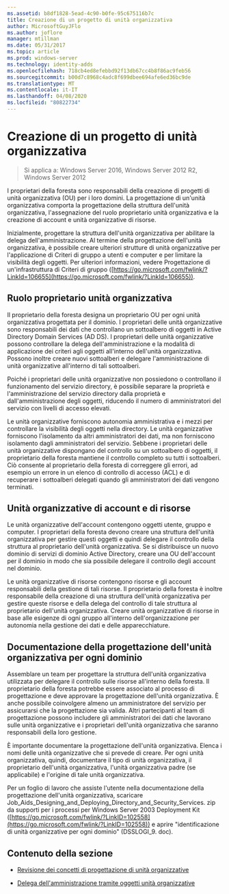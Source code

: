 ```yaml
---
ms.assetid: b8df1828-5ead-4c90-b0fe-95c675116b7c
title: Creazione di un progetto di unità organizzativa
author: MicrosoftGuyJFlo
ms.author: joflore
manager: mtillman
ms.date: 05/31/2017
ms.topic: article
ms.prod: windows-server
ms.technology: identity-adds
ms.openlocfilehash: 718cb4ed8efebbd92f13db67cc4b8f86ac9feb56
ms.sourcegitcommit: b00d7c8968c4adc8f699dbee694afe6ed36bc9de
ms.translationtype: MT
ms.contentlocale: it-IT
ms.lasthandoff: 04/08/2020
ms.locfileid: "80822734"
---
```

# <a name="creating-an-organizational-unit-design"></a>Creazione di un progetto di unità organizzativa

>Si applica a: Windows Server 2016, Windows Server 2012 R2, Windows Server 2012

I proprietari della foresta sono responsabili della creazione di progetti di unità organizzativa (OU) per i loro domini. La progettazione di un'unità organizzativa comporta la progettazione della struttura dell'unità organizzativa, l'assegnazione del ruolo proprietario unità organizzativa e la creazione di account e unità organizzative di risorse.  
  
Inizialmente, progettare la struttura dell'unità organizzativa per abilitare la delega dell'amministrazione. Al termine della progettazione dell'unità organizzativa, è possibile creare ulteriori strutture di unità organizzative per l'applicazione di Criteri di gruppo a utenti e computer e per limitare la visibilità degli oggetti. Per ulteriori informazioni, vedere Progettazione di un'infrastruttura di Criteri di gruppo ([https://go.microsoft.com/fwlink/?LinkId=106655](https://go.microsoft.com/fwlink/?LinkId=106655)).  
  
## <a name="ou-owner-role"></a>Ruolo proprietario unità organizzativa  
Il proprietario della foresta designa un proprietario OU per ogni unità organizzativa progettata per il dominio. I proprietari delle unità organizzative sono responsabili dei dati che controllano un sottoalbero di oggetti in Active Directory Domain Services (AD DS). I proprietari delle unità organizzative possono controllare la delega dell'amministrazione e la modalità di applicazione dei criteri agli oggetti all'interno dell'unità organizzativa. Possono inoltre creare nuovi sottoalberi e delegare l'amministrazione di unità organizzative all'interno di tali sottoalberi.  
  
Poiché i proprietari delle unità organizzative non possiedono o controllano il funzionamento del servizio directory, è possibile separare la proprietà e l'amministrazione del servizio directory dalla proprietà e dall'amministrazione degli oggetti, riducendo il numero di amministratori del servizio con livelli di accesso elevati.  
  
Le unità organizzative forniscono autonomia amministrativa e i mezzi per controllare la visibilità degli oggetti nella directory. Le unità organizzative forniscono l'isolamento da altri amministratori dei dati, ma non forniscono isolamento dagli amministratori del servizio. Sebbene i proprietari delle unità organizzative dispongano del controllo su un sottoalbero di oggetti, il proprietario della foresta mantiene il controllo completo su tutti i sottoalberi. Ciò consente al proprietario della foresta di correggere gli errori, ad esempio un errore in un elenco di controllo di accesso (ACL) e di recuperare i sottoalberi delegati quando gli amministratori dei dati vengono terminati.  
  
## <a name="account-ous-and-resource-ous"></a>Unità organizzative di account e di risorse  
Le unità organizzative dell'account contengono oggetti utente, gruppo e computer. I proprietari della foresta devono creare una struttura dell'unità organizzativa per gestire questi oggetti e quindi delegare il controllo della struttura al proprietario dell'unità organizzativa. Se si distribuisce un nuovo dominio di servizi di dominio Active Directory, creare una OU dell'account per il dominio in modo che sia possibile delegare il controllo degli account nel dominio.  
  
Le unità organizzative di risorse contengono risorse e gli account responsabili della gestione di tali risorse. Il proprietario della foresta è inoltre responsabile della creazione di una struttura dell'unità organizzativa per gestire queste risorse e della delega del controllo di tale struttura al proprietario dell'unità organizzativa. Creare unità organizzative di risorse in base alle esigenze di ogni gruppo all'interno dell'organizzazione per autonomia nella gestione dei dati e delle apparecchiature.  
  
## <a name="documenting-the-ou-design-for-each-domain"></a>Documentazione della progettazione dell'unità organizzativa per ogni dominio  
Assemblare un team per progettare la struttura dell'unità organizzativa utilizzata per delegare il controllo sulle risorse all'interno della foresta. Il proprietario della foresta potrebbe essere associato al processo di progettazione e deve approvare la progettazione dell'unità organizzativa. È anche possibile coinvolgere almeno un amministratore del servizio per assicurarsi che la progettazione sia valida. Altri partecipanti al team di progettazione possono includere gli amministratori dei dati che lavorano sulle unità organizzative e i proprietari dell'unità organizzativa che saranno responsabili della loro gestione.  
  
È importante documentare la progettazione dell'unità organizzativa. Elenca i nomi delle unità organizzative che si prevede di creare. Per ogni unità organizzativa, quindi, documentare il tipo di unità organizzativa, il proprietario dell'unità organizzativa, l'unità organizzativa padre (se applicabile) e l'origine di tale unità organizzativa.  
  
Per un foglio di lavoro che assiste l'utente nella documentazione della progettazione dell'unità organizzativa, scaricare Job_Aids_Designing_and_Deploying_Directory_and_Security_Services. zip da supporti per i processi per Windows Server 2003 Deployment Kit ([https://go.microsoft.com/fwlink/?LinkID=102558](https://go.microsoft.com/fwlink/?LinkID=102558)) e aprire "identificazione di unità organizzative per ogni dominio" (DSSLOGI_9. doc).  
  
## <a name="in-this-section"></a>Contenuto della sezione  
  
-   [Revisione dei concetti di progettazione di unità organizzative](../../ad-ds/plan/Reviewing-OU-Design-Concepts.md)  
  
-   [Delega dell'amministrazione tramite oggetti unità organizzative](../../ad-ds/plan/Delegating-Administration-by-Using-OU-Objects.md)  
  


